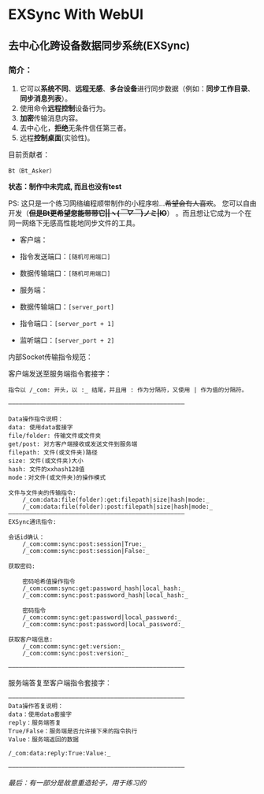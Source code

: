 # EXSync With WebUI

## 去中心化跨设备数据同步系统(EXSync)

### 简介：

1. 它可以**系统不同**、**远程无感**、**多台设备**进行同步数据（例如：**同步工作目录**、**同步消息列表**）。
2. 使用命令**远程控制**设备行为。
3. **加密**传输消息内容。
4. 去中心化，**拒绝**无条件信任第三者。
5. 远程**控制桌面**(实验性)。


目前贡献者： 

    Bt（Bt_Asker）

**状态：制作中未完成, 而且也没有test**

PS:
这只是一个练习网络编程顺带制作的小程序啦...~~希望会有人喜欢~~。 您可以自由开发（~~**但是Bt更希望您能带带它||ヽ(*￣▽￣*)ノミ|Ю**~~）
。而且想让它成为一个在同一网络下无感高性能地同步文件的工具。

* 客户端：
* 指令发送端口：`[随机可用端口]`
* 数据传输端口：`[随机可用端口]`


* 服务端：
* 数据传输端口：`[server_port]`
* 指令端口：`[server_port + 1]`
* 监听端口：`[server_port + 2]`

内部Socket传输指令规范：

客户端发送至服务端指令套接字：

    指令以 /_com: 开头，以 :_ 结尾，并且用 : 作为分隔符，又使用 | 作为值的分隔符。

    ——————————————————————————————————————————————————

    Data操作指令说明：
    data: 使用data套接字
    file/folder: 传输文件或文件夹
    get/post: 对方客户端接收或发送文件到服务端
    filepath: 文件(或文件夹)路径
    size: 文件(或文件夹)大小
    hash: 文件的xxhash128值
    mode：对文件(或文件夹)的操作模式

    文件与文件夹的传输指令:
        /_com:data:file(folder):get:filepath|size|hash|mode:_
        /_com:data:file(folder):post:filepath|size|hash|mode:_
    ——————————————————————————————————————————————————
    EXSync通讯指令:

    会话id确认：
        /_com:comm:sync:post:session|True:_
        /_com:comm:sync:post:session|False:_

    获取密码:

        密码哈希值操作指令
        /_com:comm:sync:get:password_hash|local_hash:_
        /_com:comm:sync:post:password_hash|local_hash:_

        密码指令
        /_com:comm:sync:get:password|local_password:_
        /_com:comm:sync:post:password|local_password:_

    获取客户端信息:
        /_com:comm:sync:get:version:_
        /_com:comm:sync:post:version:_

    ——————————————————————————————————————————————————

服务端答复至客户端指令套接字：

    ——————————————————————————————————————————————————
    Data操作答复说明：
    data：使用data套接字
    reply：服务端答复
    True/False：服务端是否允许接下来的指令执行
    Value：服务端返回的数据

    /_com:data:reply:True:Value:_

    ——————————————————————————————————————————————————



_最后：有一部分是故意重造轮子，用于练习的_
